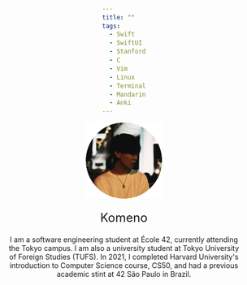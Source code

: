 ```yaml
---
title: ""
tags:
  - Swift
  - SwiftUI
  - Stanford
  - C
  - Vim
  - Linux
  - Terminal
  - Mandarin
  - Anki
---
```

<div style="text-align: center; padding: 0 20px;">
  <img src="media/index/icon.png" alt="icon" width="150"/>
  <div style="font-size: 24px; margin-top: 20px;">
    Komeno
  </div>
  <p style="margin-top: 20px;">
    I am a software engineering student at École 42, currently attending the Tokyo campus. I am also a university student at Tokyo University of Foreign Studies (TUFS). In 2021, I completed Harvard University's introduction to Computer Science course, CS50, and had a previous academic stint at 42 São Paulo in Brazil.
  </p>
</div>

<style>
  body {
    margin: 0;
    padding: 0;
    display: flex;
    flex-direction: column;
    justify-content: center;
    align-items: center;
    min-height: 100vh;
  }
  body > div {
    width: fit-content;
    max-width: 100%;
    box-sizing: border-box;
  }
</style>
